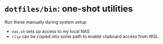 # `dotfiles/bin`: one-shot utilities

Run these manually during system setup

- `nas.sh` sets up access to my local NAS
- `clip` can be copied into some path to enable clipboard access from WSL